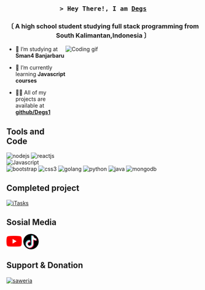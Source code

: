 <h3 align="center">
        <samp>&gt; Hey There!, I am
                <b><a target="_blank" href="ktr.ee/degsteam">Degs</a></b>
        </samp>
</h3>
<h3 align="center">〔 A high school student studying full stack programming from South Kalimantan,Indonesia 〕
</h3>
<img align="right" width="350" height="300" src="https://media1.giphy.com/media/v1.Y2lkPTc5MGI3NjExcGdzdXRiNmkydHZiYWdiNWVqYzVnNThzcnJ0Z3J1c2pmOTg2NmtzOSZlcD12MV9pbnRlcm5hbF9naWZfYnlfaWQmY3Q9cw/IYA8lO84CnSme2dRjF/giphy.gif" alt="Coding gif" />

- 🔭 I’m studying at **Sman4 Banjarbaru**

- 🌱 I’m currently learning **Javascript courses**

- 👨‍💻 All of my projects are available at [**github/Degs1**](https://github.com/Degs1)



## Tools and Code

![nodejs](https://img.shields.io/badge/node.js-339933?style=for-the-badge&labelColor=black&logo=node.js&logoColor=white)
![reactjs](https://img.shields.io/badge/react.js-3c8bb0?style=for-the-badge&labelColor=black&logo=react)
![Javascript](https://img.shields.io/badge/javascript-F7DF1E?style=for-the-badge&labelColor=black&logo=javascript)
![bootstrap](https://img.shields.io/badge/bootstrap-0077ff?style=for-the-badge&labelColor=black&logo=bootstrap)
![css3](https://img.shields.io/badge/css3-00aeff?style=for-the-badge&labelColor=black&logo=css3&logoColor=0077ff)
![golang](https://img.shields.io/badge/golang-3c8bb0?style=for-the-badge&labelColor=black&logo=go)
![python](https://img.shields.io/badge/python-F7DF1E?style=for-the-badge&labelColor=black&logo=python)
![java](https://img.shields.io/badge/java-red?style=for-the-badge&labelColor=black&logo=openjdk)
![mongodb](https://img.shields.io/badge/mongodb-green?style=for-the-badge&labelColor=black&logo=mongodb)

## Completed project
[![iTasks](https://github-readme-stats.vercel.app/api/pin/?username=Degs1&repo=formsolverkey&border_color=7F3FBF&bg_color=0D1117&title_color=C9D1D9&text_color=8B949E&icon_color=7F3FBF)](https://github.com/Degs1/formsolverkey)

## Sosial Media
<p>
<a href="https://www.youtube.com/@degsGod" target="blank"><img align="center" src="https://raw.githubusercontent.com/CLorant/readme-social-icons/refs/heads/main/large/filled/youtube.svg" alt="@degsGod" height="40" width="40" /></a>
<a href="https://www.tiktok.com/@utore.gt" target="blank"><img align="center" src="https://raw.githubusercontent.com/CLorant/readme-social-icons/refs/heads/main/large/filled/tiktok.svg" alt="@utore.gt" height="40" width="40" /></a>
</p>


## Support & Donation
<a href="https://saweria.co/Degs" target="blank"><image align="center" src="https://i.ibb.co.com/B5WzY9jV/saweria.jpg" alt="saweria" height="100">

<!--<h3 align="left">Tools and Code:</h3>-->
<!--<p align="left"> <a href="https://getbootstrap.com" target="_blank" rel="noreferrer"> <img src="https://raw.githubusercontent.com/devicons/devicon/master/icons/bootstrap/bootstrap-plain-wordmark.svg" alt="bootstrap" width="40" height="40"/> </a> <a href="https://www.w3schools.com/css/" target="_blank" rel="noreferrer"> <img src="https://raw.githubusercontent.com/devicons/devicon/master/icons/css3/css3-original-wordmark.svg" alt="css3" width="40" height="40"/> </a> <a href="https://golang.org" target="_blank" rel="noreferrer"> <img src="https://raw.githubusercontent.com/devicons/devicon/master/icons/go/go-original.svg" alt="go" width="40" height="40"/> </a> <a href="https://developer.mozilla.org/en-US/docs/Web/JavaScript" target="_blank" rel="noreferrer"> <img src="https://raw.githubusercontent.com/devicons/devicon/master/icons/javascript/javascript-original.svg" alt="javascript" width="40" height="40"/> </a> <a href="https://kotlinlang.org" target="_blank" rel="noreferrer"> <img src="https://www.vectorlogo.zone/logos/kotlinlang/kotlinlang-icon.svg" alt="kotlin" width="40" height="40"/> </a> <a href="https://www.mongodb.com/" target="_blank" rel="noreferrer"> <img src="https://raw.githubusercontent.com/devicons/devicon/master/icons/mongodb/mongodb-original-wordmark.svg" alt="mongodb" width="40" height="40"/> </a> <a href="https://nodejs.org" target="_blank" rel="noreferrer"> <img src="https://raw.githubusercontent.com/devicons/devicon/master/icons/nodejs/nodejs-original-wordmark.svg" alt="nodejs" width="40" height="40"/> </a> <a href="https://www.python.org" target="_blank" rel="noreferrer"> <img src="https://raw.githubusercontent.com/devicons/devicon/master/icons/python/python-original.svg" alt="python" width="40" height="40"/> </a> <a href="https://reactjs.org/" target="_blank" rel="noreferrer"> <img src="https://raw.githubusercontent.com/devicons/devicon/master/icons/react/react-original-wordmark.svg" alt="react" width="40" height="40"/> </a> <a href="https://unity.com/" target="_blank" rel="noreferrer"> </a> </p>-->
